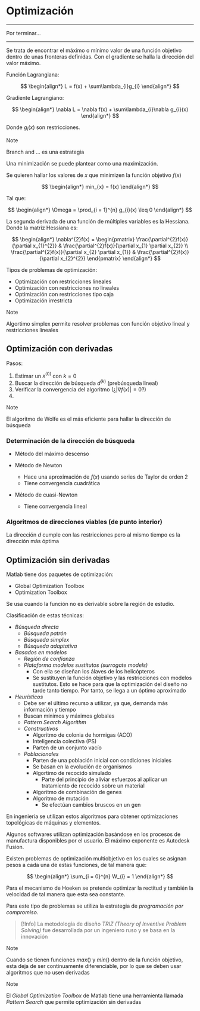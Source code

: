 # Optimización

---

Por terminar...

---


Se trata de encontrar el máximo o mínimo valor de una función objetivo dentro de unas fronteras definidas.
Con el gradiente se halla la dirección del valor máximo.

Función Lagrangiana:

$$
\begin{align*}
	L = f(x) + \sum\lambda_{i}g_{i}
\end{align*}
$$

Gradiente Lagrangiano:

$$
\begin{align*}
	\nabla L = \nabla f(x) + \sum\lambda_{i}\nabla g_{i}(x)
\end{align*}
$$

Donde $g_{i}(x)$ son restricciones.

>[!Note]
>Branch and ... es una estrategia

Una minimización se puede plantear como una maximización.

Se quieren hallar los valores de $x$ que minimizen la función objetivo $f(x)$

$$
\begin{align*}
	min_{x} = f(x)
\end{align*}
$$

Tal que:

$$
\begin{align*}
	\Omega = \prod_{i = 1}^{n} g_{i}(x) \leq 0
\end{align*}
$$


La segunda derivada de una función de múltiples variables es la Hessiana. Donde la matriz Hessiana es:

$$
\begin{align*}
	\nabla^{2}f(x) = 
	\begin{pmatrix}
\frac{\partial^{2}f(x)}{\partial x_{1}^{2}} & \frac{\partial^{2}f(x)}{\partial x_{1} \partial x_{2}} \\
\frac{\partial^{2}f(x)}{\partial x_{2} \partial x_{1}} & \frac{\partial^{2}f(x)}{\partial x_{2}^{2}}
\end{pmatrix}
\end{align*}
$$

Tipos de problemas de optimización:
- Optimización con restricciones lineales
- Optimización con restricciones no lineales
- Optimización con restricciones tipo caja
- Optimización irrestricta


>[!Note]
>Algortimo simplex permite resolver problemas con función objetivo lineal y restricciones lineales


## Optimización con derivadas

Pasos:
1. Estimar un $x^{(0)}$ con $k = 0$
2. Buscar la dirección de búsqueda $d^{(k)}$ (prebúsqueda lineal)
3. Verificar la convergencia del algoritmo (¿$|\nabla f(x)| = 0$?)
4. 


>[!Note]
>El algoritmo de Wolfe es el más eficiente para hallar la dirección de búsqueda


### Determinación de la dirección de búsqueda

- Método del máximo descenso


- Método de Newton
	- Hace una aproximación de $f(x)$ usando series de Taylor de orden 2
	- Tiene convergencia cuadrática

- Método de cuasi-Newton
	- Tiene convergencia lineal


### Algoritmos de direcciones viables (de punto interior)

La dirección $d$ cumple con las restricciones pero al mismo tiempo es la dirección más óptima


## Optimización sin derivadas

Matlab tiene dos paquetes de optimización:
- Global Optimization Toolbox
- Optimization Toolbox

Se usa cuando la función no es derivable sobre la región de estudio.

Clasificación de estas técnicas:
- _Búsqueda directa_
	- _Búsqueda patrón_
	- _Búsqueda simplex_
	- _Búsqueda adaptativa_
- _Basados en modelos_
	- _Región de confianza_
	- _Plataforma modelos sustitutos (surrogate models)_
		- Con ella se diseñan los álaves de los helicópteros
		- Se sustituyen la función objetivo y las restricciones con modelos sustitutos. Esto se hace para que la optimización del diseño no tarde tanto tiempo. Por tanto, se llega a un óptimo aproximado
- _Heurísticos_
	- Debe ser el último recurso a utilizar, ya que, demanda más información y tiempo
	- Buscan mínimos y máximos globales
	- _Pattern Search Algorithm_
	- _Constructivos_
		- Algoritmo de colonia de hormigas (ACO)
		- Inteligencia colectiva (PS)
		- Parten de un conjunto vacío
	- _Poblacionales_
		- Parten de una población inicial con condiciones iniciales
		- Se basan en la evolución de organismos
		- Algortimo de recocido simulado
			- Parte del principio de aliviar esfuerzos al aplicar un tratamiento de recocido sobre un material
		- Algoritmo de combinación de genes
		- Algoritmo de mutación
			- Se efectúan cambios bruscos en un gen


En ingeniería se utilizan estos algoritmos para obtener optimizaciones topológicas de máquinas y elementos.

Algunos softwares utilizan optimización basándose en los procesos de manufactura disponibles por el usuario. El máximo exponente es Autodesk Fusion.

Existen problemas de optimización multiobjetivo en los cuales se asignan pesos a cada una de estas funciones, de tal manera que:

$$
\begin{align*}
	\sum_{i = 0}^{n} W_{i} = 1
\end{align*}
$$

Para el mecanismo de Hoeken se pretende optimizar la rectitud y también la velocidad de tal manera que esta sea constante.

Para este tipo de problemas se utiliza la estrategia de _programación por compromiso_.

>[!Info]
>La metodología de diseño _TRIZ (Theory of Inventive Problem Solving)_ fue desarrollada por un ingeniero ruso y se basa en la innovación 

>[!Note]
>Cuando se tienen funciones $max()$ y $min()$ dentro de la función objetivo, esta deja de ser continuamente diferenciable, por lo que se deben usar algoritmos que no usen derivadas

>[!Note]
>El _Global Optimization Toolbox_ de Matlab tiene una herramienta llamada _Pattern Search_ que permite optimización sin derivadas



